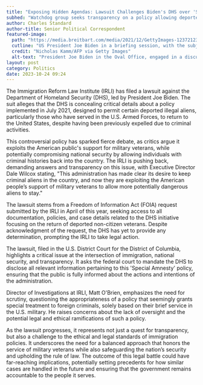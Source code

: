 ```yaml
---
title: "Exposing Hidden Agendas: Lawsuit Challenges Biden's DHS over 'Special Amnesty' Policy"
subhed: "Watchdog group seeks transparency on a policy allowing deported illegal aliens back into the U.S., questioning its legal and ethical implications."
author: Charles Standard
author-title: Senior Political Correspondent
featured-image: 
  path: "https://media.breitbart.com/media/2021/12/GettyImages-1237212365-640x480.jpg"
  cutline: "US President Joe Biden in a briefing session, with the subject of immigration policies and DHS activities in the backdrop."
  credit: "Nicholas Kamm/AFP via Getty Images"
  alt-text: "President Joe Biden in the Oval Office, engaged in a discussion on disaster recovery, representing the ongoing challenges his administration faces."
layout: post
category: Politics
date: 2023-10-24 09:24
---
```


The Immigration Reform Law Institute (IRLI) has filed a lawsuit against the Department of Homeland Security (DHS), led by President Joe Biden. The suit alleges that the DHS is concealing critical details about a policy implemented in July 2021, designed to permit certain deported illegal aliens, particularly those who have served in the U.S. Armed Forces, to return to the United States, despite having been previously expelled due to criminal activities.

This controversial policy has sparked fierce debate, as critics argue it exploits the American public's support for military veterans, while potentially compromising national security by allowing individuals with criminal histories back into the country. The IRLI is pushing back, demanding answers and transparency on this issue, with Executive Director Dale Wilcox stating, "This administration has made clear its desire to keep criminal aliens in the country, and now they are exploiting the American people’s support of military veterans to allow more potentially dangerous aliens to stay."

The lawsuit stems from a Freedom of Information Act (FOIA) request submitted by the IRLI in April of this year, seeking access to all documentation, policies, and case details related to the DHS initiative focusing on the return of deported non-citizen veterans. Despite acknowledgment of the request, the DHS has yet to provide any determination, prompting the IRLI to take legal action.

The lawsuit, filed in the U.S. District Court for the District of Columbia, highlights a critical issue at the intersection of immigration, national security, and transparency. It asks the federal court to mandate the DHS to disclose all relevant information pertaining to this 'Special Amnesty' policy, ensuring that the public is fully informed about the actions and intentions of the administration.

Director of Investigations at IRLI, Matt O'Brien, emphasizes the need for scrutiny, questioning the appropriateness of a policy that seemingly grants special treatment to foreign criminals, solely based on their brief service in the U.S. military. He raises concerns about the lack of oversight and the potential legal and ethical ramifications of such a policy.

As the lawsuit progresses, it represents not just a quest for transparency, but also a challenge to the ethical and legal standards of immigration policies. It underscores the need for a balanced approach that honors the service of military veterans while also safeguarding the nation’s security and upholding the rule of law. The outcome of this legal battle could have far-reaching implications, potentially setting precedents for how similar cases are handled in the future and ensuring that the government remains accountable to the people it serves.
